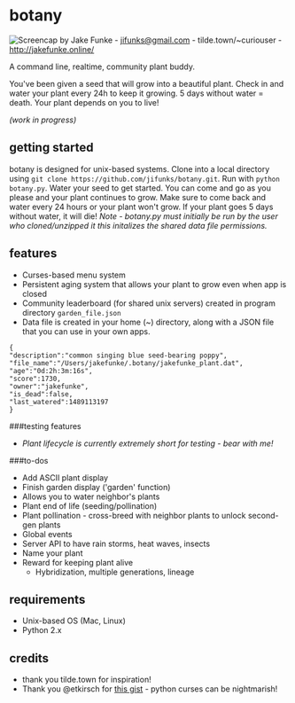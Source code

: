 # botany
![Screencap](http://tilde.town/~curiouser/botany.png)
by Jake Funke - jifunks@gmail.com - tilde.town/~curiouser - http://jakefunke.online/

A command line, realtime, community plant buddy.

You've been given a seed that will grow into a beautiful plant.
Check in and water your plant every 24h to keep it growing. 5 days without water = death. Your plant depends on you to live!

*(work in progress)*

## getting started
botany is designed for unix-based systems. Clone into a local directory using `git clone https://github.com/jifunks/botany.git`. Run with `python botany.py`. Water your seed to get started. You can come and go as you please and your plant continues to grow. Make sure to come back and water every 24 hours or your plant won't grow. If your plant goes 5 days without water, it will die!
*Note - botany.py must initially be run by the user who cloned/unzipped it
this initalizes the shared data file permissions.*
## features
* Curses-based menu system
* Persistent aging system that allows your plant to grow even when app is closed
* Community leaderboard (for shared unix servers) created in program directory `garden_file.json`
* Data file is created in your home (~) directory, along with a JSON file that you can use in your own apps.
```
{
"description":"common singing blue seed-bearing poppy",
"file_name":"/Users/jakefunke/.botany/jakefunke_plant.dat",
"age":"0d:2h:3m:16s",
"score":1730,
"owner":"jakefunke",
"is_dead":false,
"last_watered":1489113197
}
```

###testing features
* *Plant lifecycle is currently extremely short for testing - bear with me!*

###to-dos
* Add ASCII plant display
* Finish garden display ('garden' function)
 * Allows you to water neighbor's plants
* Plant end of life (seeding/pollination)
 * Plant pollination - cross-breed with neighbor plants to unlock second-gen plants
* Global events
 * Server API to have rain storms, heat waves, insects
* Name your plant
* Reward for keeping plant alive
  * Hybridization, multiple generations, lineage

## requirements
* Unix-based OS (Mac, Linux)
* Python 2.x

## credits
* thank you tilde.town for inspiration!
* Thank you @etkirsch for [this gist](https://gist.github.com/etkirsch/53505478f53aeeac24a5) - python curses can be nightmarish!
